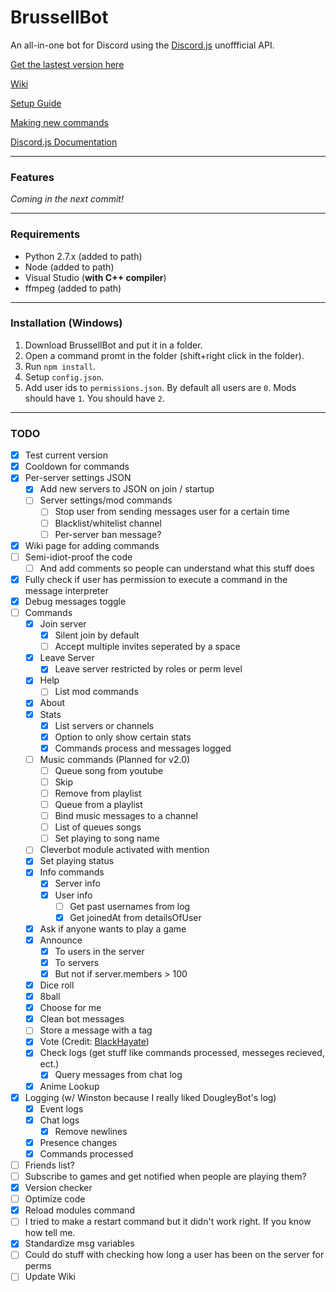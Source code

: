 # BrussellBot

An all-in-one bot for Discord using the [Discord.js](https://github.com/hydrabolt/discord.js/) unoffficial API.

[Get the lastest version here](https://github.com/brussell98/BrussellBot/releases/latest)

[Wiki](https://github.com/brussell98/BrussellBot/wiki)

[Setup Guide](https://github.com/brussell98/BrussellBot/wiki/Setup-Guide)

[Making new commands](https://github.com/brussell98/BrussellBot/wiki/New-Command-Guide)

[Discord.js Documentation](http://discordjs.readthedocs.org/en/latest/)

---

### Features
*Coming in the next commit!*

---

### Requirements
- Python 2.7.x (added to path)
- Node (added to path)
- Visual Studio (**with C++ compiler**)
- ffmpeg (added to path)

---

### Installation (Windows)
1. Download BrussellBot and put it in a folder.
2. Open a command promt in the folder (shift+right click in the folder).
3. Run `npm install`.
4. Setup `config.json`.
5. Add user ids to `permissions.json`. By default all users are `0`. Mods should have `1`. You should have `2`.

---

### TODO

- [x] Test current version
- [x] Cooldown for commands
- [x] Per-server settings JSON
	- [x] Add new servers to JSON on join / startup
	- [ ] Server settings/mod commands
		- [ ] Stop user from sending messages user for a certain time 
		- [ ] Blacklist/whitelist channel
		- [ ] Per-server ban message?
- [x] Wiki page for adding commands
- [ ] Semi-idiot-proof the code
	- [ ] And add comments so people can understand what this stuff does
- [x] Fully check if user has permission to execute a command in the message interpreter
- [x] Debug messages toggle
- [ ] Commands
	- [x] Join server
		- [x] Silent join by default
		- [ ] Accept multiple invites seperated by a space
	- [x] Leave Server
		- [x] Leave server restricted by roles or perm level
	- [x] Help
		- [ ] List mod commands
	- [x] About
	- [x] Stats
		- [x] List servers or channels
		- [x] Option to only show certain stats
		- [x] Commands process and messages logged
	- [ ] Music commands (Planned for v2.0)
		- [ ] Queue song from youtube
		- [ ] Skip
		- [ ] Remove from playlist
		- [ ] Queue from a playlist
		- [ ] Bind music messages to a channel
		- [ ] List of queues songs
		- [ ] Set playing to song name
	- [ ] Cleverbot module activated with mention
	- [x] Set playing status
	- [x] Info commands
		- [x] Server info
		- [x] User info
			- [ ] Get past usernames from log
			- [x] Get joinedAt from detailsOfUser
	- [x] Ask if anyone wants to play a game
	- [x] Announce
		- [x] To users in the server
		- [x] To servers
		- [x] But not if server.members > 100
	- [x] Dice roll
	- [x] 8ball
	- [x] Choose for me
	- [x] Clean bot messages
	- [ ] Store a message with a tag
	- [x] Vote (Credit: [BlackHayate](https://github.com/BlackHayate))
	- [x] Check logs (get stuff like commands processed, messeges recieved, ect.)
		- [x] Query messages from chat log
	- [x] Anime Lookup
- [x] Logging (w/ Winston because I really liked DougleyBot's log)
	- [x] Event logs
	- [x] Chat logs
		- [x] Remove newlines
	- [x] Presence changes
	- [x] Commands processed
- [ ] Friends list?
- [ ] Subscribe to games and get notified when people are playing them?
- [x] Version checker
- [ ] Optimize code
- [x] Reload modules command
- [ ] I tried to make a restart command but it didn't work right. If you know how tell me.
- [x] Standardize msg variables
- [ ] Could do stuff with checking how long a user has been on the server for perms
- [ ] Update Wiki
